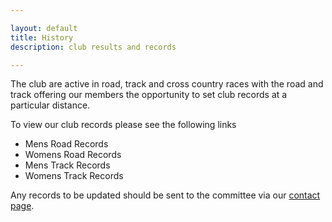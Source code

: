 ```yaml
---

layout: default
title: History
description: club results and records

---
```


The club are active in road, track and cross country races with the road and track offering our members the opportunity to set club records at a particular distance.

To view our club records please see the following links

- Mens Road Records
- Womens Road Records
- Mens Track Records
- Womens Track Records

Any records to be updated should be sent to the committee via our <a href="/pages/contact">contact page</a>.
